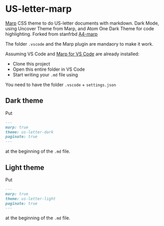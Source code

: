 # US-letter-marp

[Marp](https://marp.app/) CSS theme to do US-letter documents with markdown. Dark Mode, using Uncover Theme from Marp, and Atom One Dark Theme for code highlighting. Forked from stanfrbd [A4-marp](https://github.com/stanfrbd/A4-marp)

The folder `.vscode` and the Marp plugin are mandaory to make it work.

Assuming VS Code and [Marp for VS Code](https://github.com/marp-team/marp-vscode) are already installed:

- Clone this project
- Open this entire folder in VS Code
- Start writing your `.md` file using

You need to have the folder `.vscode` + `settings.json`

## Dark theme

Put

```markdown
---
marp: true
theme: us-letter-dark
paginate: true
---
```

at the beginning of the `.md` file.


## Light theme

Put

```markdown
---
marp: true
theme: us-letter-light
paginate: true
---
```

at the beginning of the `.md` file.
